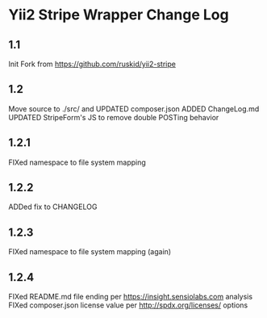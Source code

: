 Yii2 Stripe Wrapper Change Log
===============================

1.1
---
Init Fork from https://github.com/ruskid/yii2-stripe

1.2
---
Move source to ./src/ and UPDATED composer.json
ADDED ChangeLog.md
UPDATED StripeForm's JS to remove double POSTing behavior 

1.2.1
-----
FIXed namespace to file system mapping

1.2.2
-----
ADDed fix to CHANGELOG

1.2.3
-----
FIXed namespace to file system mapping (again)

1.2.4
-----
FIXed README.md file ending per https://insight.sensiolabs.com analysis
FIXed composer.json license value per http://spdx.org/licenses/ options